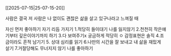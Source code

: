 [[2025-07-15|25-07-15-20]]

사람은 결국 저 사람은 나 없이도 괜찮은 삶을 살고 있구나라고 느껴질 때 

자신 먼저 좋아하기 자기 리듬 가지기 1.적당히 들이대기 나를 잃지않기 2.천천히 작은얘기부터 깊은이야기까지 하기 3.다 보여주기x 궁금하게 적당히 ㅇ 감정표현은 솔직 4.조금이라도 흔적 남기기 5. 상대 심리를 읽기 6.나만의 시간을 잘 보내고 내 삶을 재밌게 살기 7.거절당해도 무너지지 않기 나를 좋아하기